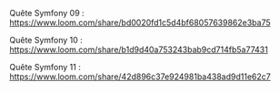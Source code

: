 Quête Symfony 09 : https://www.loom.com/share/bd0020fd1c5d4bf68057639862e3ba75

Quête Symfony 10 : https://www.loom.com/share/b1d9d40a753243bab9cd714fb5a77431

Quête Symfony 11 : https://www.loom.com/share/42d896c37e924981ba438ad9d11e62c7